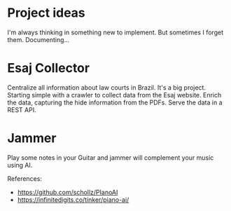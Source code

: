 # Project ideas

I'm always thinking in something new to implement. But sometimes I forget them. Documenting...

# Esaj Collector

Centralize all information about law courts in Brazil. It's a big project. Starting simple with a crawler to collect data from the Esaj website.
Enrich the data, capturing the hide information from the PDFs.
Serve the data in a REST API.

# Jammer

Play some notes in your Guitar and jammer will complement your music using AI.

References:
- https://github.com/schollz/PIanoAI
- https://infinitedigits.co/tinker/piano-ai/
